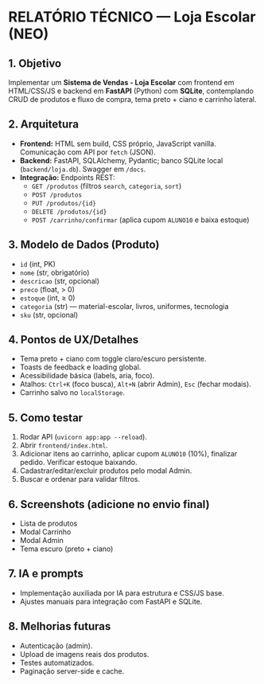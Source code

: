 # RELATÓRIO TÉCNICO — Loja Escolar (NEO)

## 1. Objetivo
Implementar um **Sistema de Vendas - Loja Escolar** com frontend em HTML/CSS/JS e backend em **FastAPI** (Python) com **SQLite**, contemplando CRUD de produtos e fluxo de compra, tema preto + ciano e carrinho lateral.

## 2. Arquitetura
- **Frontend:** HTML sem build, CSS próprio, JavaScript vanilla. Comunicação com API por `fetch` (JSON).
- **Backend:** FastAPI, SQLAlchemy, Pydantic; banco SQLite local (`backend/loja.db`). Swagger em `/docs`.
- **Integração:** Endpoints REST:
  - `GET /produtos` (filtros `search`, `categoria`, `sort`)
  - `POST /produtos`
  - `PUT /produtos/{id}`
  - `DELETE /produtos/{id}`
  - `POST /carrinho/confirmar` (aplica cupom `ALUNO10` e baixa estoque)

## 3. Modelo de Dados (Produto)
- `id` (int, PK)
- `nome` (str, obrigatório)
- `descricao` (str, opcional)
- `preco` (float, > 0)
- `estoque` (int, ≥ 0)
- `categoria` (str) — material-escolar, livros, uniformes, tecnologia
- `sku` (str, opcional)

## 4. Pontos de UX/Detalhes
- Tema preto + ciano com toggle claro/escuro persistente.
- Toasts de feedback e loading global.
- Acessibilidade básica (labels, aria, foco).
- Atalhos: `Ctrl+K` (foco busca), `Alt+N` (abrir Admin), `Esc` (fechar modais).
- Carrinho salvo no `localStorage`.

## 5. Como testar
1. Rodar API (`uvicorn app:app --reload`).
2. Abrir `frontend/index.html`.
3. Adicionar itens ao carrinho, aplicar cupom `ALUNO10` (10%), finalizar pedido. Verificar estoque baixando.
4. Cadastrar/editar/excluir produtos pelo modal Admin.
5. Buscar e ordenar para validar filtros.

## 6. Screenshots (adicione no envio final)
- Lista de produtos
- Modal Carrinho
- Modal Admin
- Tema escuro (preto + ciano)

## 7. IA e prompts
- Implementação auxiliada por IA para estrutura e CSS/JS base.
- Ajustes manuais para integração com FastAPI e SQLite.

## 8. Melhorias futuras
- Autenticação (admin).
- Upload de imagens reais dos produtos.
- Testes automatizados.
- Paginação server-side e cache.
